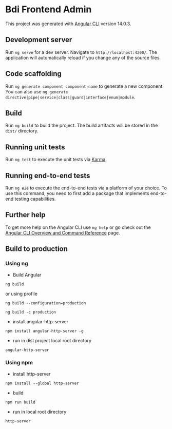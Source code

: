 # Bdi Frontend Admin

This project was generated with [Angular CLI](https://github.com/angular/angular-cli) version 14.0.3.

## Development server

Run `ng serve` for a dev server. Navigate to `http://localhost:4200/`. The application will automatically reload if you change any of the source files.

## Code scaffolding

Run `ng generate component component-name` to generate a new component. You can also use `ng generate directive|pipe|service|class|guard|interface|enum|module`.

## Build

Run `ng build` to build the project. The build artifacts will be stored in the `dist/` directory.

## Running unit tests

Run `ng test` to execute the unit tests via [Karma](https://karma-runner.github.io).

## Running end-to-end tests

Run `ng e2e` to execute the end-to-end tests via a platform of your choice. To use this command, you need to first add a package that implements end-to-end testing capabilities.

## Further help

To get more help on the Angular CLI use `ng help` or go check out the [Angular CLI Overview and Command Reference](https://angular.io/cli) page.



## Build to production

### Using ng

* Build Angular

```
ng build
```

or using profile

```
ng build --configuration=production

ng build -c production
```

* install angular-http-server

```
npm install angular-http-server -g
```

* run in dist project local root directory

```
angular-http-server
```

### Using npm

* install http-server
```
npm install --global http-server
```
* build
```
npm run build
```
* run in local root directory
```
http-server
```